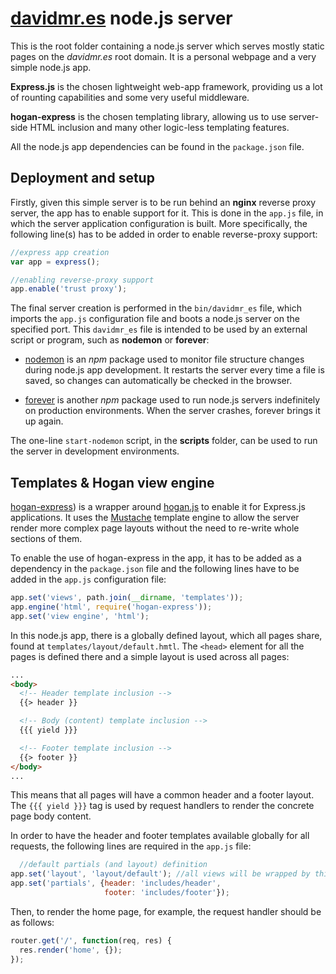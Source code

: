 # [davidmr.es](http://davidmr.es) node.js server #

This is the root folder containing a node.js server which serves mostly static pages on the *davidmr.es* root domain. It is a personal webpage and a very simple node.js app.

**Express.js** is the chosen lightweight web-app framework, providing us a lot of rounting capabilities and some very useful middleware.

**hogan-express** is the chosen templating library, allowing us to use server-side HTML inclusion and many other logic-less templating features.

All the node.js app dependencies can be found in the `package.json` file.


## Deployment and setup ##

Firstly, given this simple server is to be run behind an **nginx** reverse proxy server, the app has to enable support for it. This is done in the `app.js` file, in which the server application configuration is built. More specifically, the following line(s) has to be added in order to enable reverse-proxy support:

```javascript
//express app creation
var app = express();

//enabling reverse-proxy support
app.enable('trust proxy');
```

The final server creation is performed in the `bin/davidmr_es` file, which imports the `app.js` configuration file and boots a node.js server on the specified port. This `davidmr_es` file is intended to be used by an external script or program, such as **nodemon** or **forever**:

- [nodemon](https://github.com/remy/nodemon) is an *npm* package used to monitor file structure changes during node.js app development. It restarts the server every time a file is saved, so changes can automatically be checked in the browser.

- [forever](https://github.com/nodejitsu/forever) is another *npm* package used to run node.js servers indefinitely on production environments. When the server crashes, forever brings it up again.

The one-line `start-nodemon` script, in the **scripts** folder, can be used to run the server in development environments.


## Templates & Hogan view engine ##

[hogan-express](https://github.com/vol4ok/hogan-express)) is a wrapper around [hogan.js](https://github.com/twitter/hogan.js) to enable it for Express.js applications. It uses the [Mustache](http://mustache.github.io/mustache.5.html) template engine to allow the server render more complex page layouts without the need to re-write whole sections of them.

To enable the use of hogan-express in the app, it has to be added as a dependency in the `package.json` file and the following lines have to be added in the `app.js` configuration file:

```javascript
app.set('views', path.join(__dirname, 'templates'));
app.engine('html', require('hogan-express'));
app.set('view engine', 'html');
```

In this node.js app, there is a globally defined layout, which all pages share, found at `templates/layout/default.hmtl`. The `<head>` element for all the pages is defined there and a simple layout is used across all pages:

```html
...
<body>
  <!-- Header template inclusion -->
  {{> header }}

  <!-- Body (content) template inclusion -->
  {{{ yield }}}

  <!-- Footer template inclusion -->
  {{> footer }}
</body>
...
```

This means that all pages will have a common header and a footer layout. The `{{{ yield }}}` tag is used by request handlers to render the concrete page body content.

In order to have the header and footer templates available globally for all requests, the following lines are required in the `app.js` file:

```javascript
  //default partials (and layout) definition
app.set('layout', 'layout/default'); //all views will be wrapped by this layout
app.set('partials', {header: 'includes/header',
                     footer: 'includes/footer'});
```

Then, to render the home page, for example, the request handler should be as follows:

```javascript
router.get('/', function(req, res) {
  res.render('home', {});
});
```
